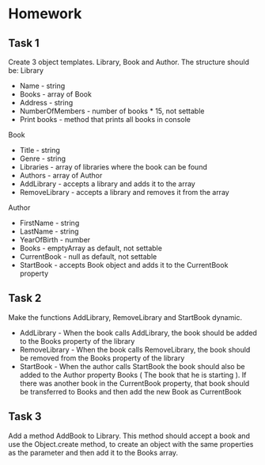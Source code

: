 # Homework
## Task 1
Create 3 object templates. Library, Book and Author. The structure should be:
Library
* Name - string
* Books - array of Book
* Address - string
* NumberOfMembers - number of books * 15, not settable
* Print books - method that prints all books in console

Book
* Title - string
* Genre - string
* Libraries - array of libraries where the book can be found
* Authors - array of Author
* AddLibrary - accepts a library and adds it to the array
* RemoveLibrary - accepts a library and removes it from the array

Author
* FirstName - string
* LastName - string
* YearOfBirth - number
* Books - emptyArray as default, not settable
* CurrentBook - null as default, not settable
* StartBook - accepts Book object and adds it to the CurrentBook property

## Task 2
Make the functions AddLibrary, RemoveLibrary and StartBook dynamic.
* AddLibrary - When the book calls AddLibrary, the book should be added to the Books property of the library
* RemoveLibrary - When the book calls RemoveLibrary, the book should be removed from the Books property of the library
* StartBook - When the author calls StartBook the book should also be added to the Author property Books ( The book that he is starting ). If there was another book in the CurrentBook property, that book should be transferred to Books and then add the new Book as CurrentBook

## Task 3
Add a method AddBook to Library. This method should accept a book and use the Object.create method, to create an object
with the same properties as the parameter and then add it to the Books array.